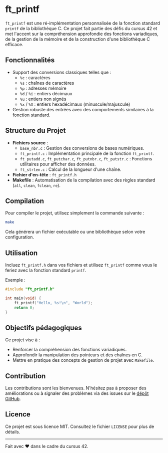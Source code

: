 
# ft_printf

`ft_printf` est une ré-implémentation personnalisée de la fonction standard `printf` de la bibliothèque C. Ce projet fait partie des défis du cursus 42 et met l'accent sur la compréhension approfondie des fonctions variadiques, de la gestion de la mémoire et de la construction d'une bibliothèque C efficace.

## Fonctionnalités

- Support des conversions classiques telles que :
  - `%c` : caractères
  - `%s` : chaînes de caractères
  - `%p` : adresses mémoire
  - `%d` / `%i` : entiers décimaux
  - `%u` : entiers non signés
  - `%x` / `%X` : entiers hexadécimaux (minuscule/majuscule)
- Gestion robuste des entrées avec des comportements similaires à la fonction standard.

## Structure du Projet

- **Fichiers source** :
  - `base_nbr.c` : Gestion des conversions de bases numériques.
  - `ft_printf.c` : Implémentation principale de la fonction `ft_printf`.
  - `ft_putadd.c`, `ft_putchar.c`, `ft_putnbr.c`, `ft_putstr.c` : Fonctions utilitaires pour afficher des données.
  - `ft_strlen.c` : Calcul de la longueur d'une chaîne.
- **Fichier d'en-tête** : `ft_printf.h`
- **Makefile** : Automatisation de la compilation avec des règles standard (`all`, `clean`, `fclean`, `re`).

## Compilation

Pour compiler le projet, utilisez simplement la commande suivante :

```bash
make
```

Cela générera un fichier exécutable ou une bibliothèque selon votre configuration.

## Utilisation

Incluez `ft_printf.h` dans vos fichiers et utilisez `ft_printf` comme vous le feriez avec la fonction standard `printf`.

Exemple :

```c
#include "ft_printf.h"

int main(void) {
    ft_printf("Hello, %s!\n", "World");
    return 0;
}
```

## Objectifs pédagogiques

Ce projet vise à :

- Renforcer la compréhension des fonctions variadiques.
- Approfondir la manipulation des pointeurs et des chaînes en C.
- Mettre en pratique des concepts de gestion de projet avec `Makefile`.

## Contribution

Les contributions sont les bienvenues. N'hésitez pas à proposer des améliorations ou à signaler des problèmes via des issues sur le [dépôt GitHub](https://github.com/M03TAHALLA/42-cursus-1337MED-).

## Licence

Ce projet est sous licence MIT. Consultez le fichier `LICENSE` pour plus de détails.

---

Fait avec ❤️ dans le cadre du cursus 42.
